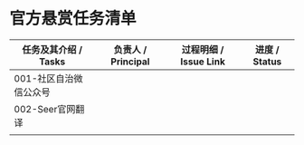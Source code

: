 # 官方悬赏任务清单

| 任务及其介绍 / Tasks   | 负责人 / Principal | 过程明细 / Issue Link | 进度 / Status |
| ---------------------- | ------------------ | --------------------- | ------------- |
| 001-社区自治微信公众号 |                    |                       |               |
| 002-Seer官网翻译       |                    |                       |               |
|                        |                    |                       |               |

